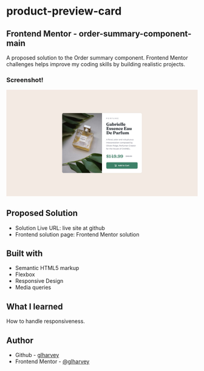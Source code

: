 # product-preview-card

## Frontend Mentor - order-summary-component-main
A proposed solution to the Order summary component. Frontend Mentor challenges helps improve my coding skills by building realistic projects.

### Screenshot!
![](assets/desktop-design.jpg)

## Proposed Solution
- Solution Live URL: live site at github 
- Frontend solution page: Frontend Mentor solution

## Built with
- Semantic HTML5 markup
- Flexbox
- Responsive Design
- Media queries

## What I learned
How to handle responsiveness.

## Author
- Github - [glharvey](https://github.com/glharvey)
- Frontend Mentor - [@glharvey](https://www.frontendmentor.io/profile/glharvey)
